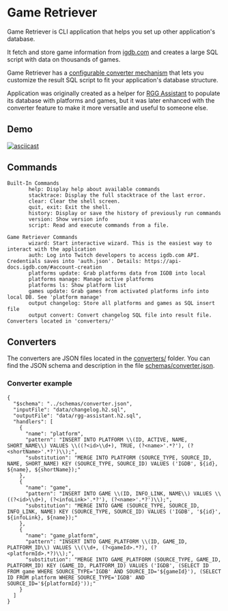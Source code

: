 # Game Retriever

Game Retriever is CLI application that helps you set up other application's database.

It fetch and store game information from [igdb.com](https://igdb.com) and creates a large SQL script with data on thousands of games.

Game Retriever has a [configurable converter mechanism](#converters) that lets you customize the result SQL script to fit your application's database structure.

Application was originally created as a helper for [RGG Assistant](https://github.com/viktor-235/rgg-assistant) to populate its database with platforms and games, but it was later enhanced with the converter feature to make it more versatile and useful to someone else.

## Demo
[![asciicast](https://asciinema.org/a/JnASQpxcqJrj4IEBuoniKAfB4.svg)](https://asciinema.org/a/JnASQpxcqJrj4IEBuoniKAfB4)

## Commands
```
Built-In Commands
       help: Display help about available commands
       stacktrace: Display the full stacktrace of the last error.
       clear: Clear the shell screen.
       quit, exit: Exit the shell.
       history: Display or save the history of previously run commands
       version: Show version info
       script: Read and execute commands from a file.

Game Retriever Commands
       wizard: Start interactive wizard. This is the easiest way to interact with the application
       auth: Log into Twitch developers to access igdb.com API. Credentials saves into 'auth.json'. Details: https://api-docs.igdb.com/#account-creation
       platforms update: Grab platforms data from IGDB into local
       platforms manage: Manage active platforms
       platforms ls: Show platform list
       games update: Grab games from activated platforms info into local DB. See 'platform manage'
       output changelog: Store all platforms and games as SQL insert file
       output convert: Convert changelog SQL file into result file. Converters located in 'converters/'
```

## Converters
The converters are JSON files located in the [converters/](https://github.com/viktor-235/game-retriever/tree/main/converters) folder. You can find the JSON schema and description in the file [schemas/converter.json](https://github.com/viktor-235/game-retriever/blob/main/schemas/converter.json).

### Converter example
```
{
  "$schema": "../schemas/converter.json",
  "inputFile": "data/changelog.h2.sql",
  "outputFile": "data/rgg-assistant.h2.sql",
  "handlers": [
    {
      "name": "platform",
      "pattern": "INSERT INTO PLATFORM \\(ID, ACTIVE, NAME, SHORT_NAME\\) VALUES \\((?<id>\\d+), TRUE, (?<name>'.*?'), (?<shortName>'.*?')\\);",
      "substitution": "MERGE INTO PLATFORM (SOURCE_TYPE, SOURCE_ID, NAME, SHORT_NAME) KEY (SOURCE_TYPE, SOURCE_ID) VALUES ('IGDB', ${id}, ${name}, ${shortName});"
    },
    {
      "name": "game",
      "pattern": "INSERT INTO GAME \\(ID, INFO_LINK, NAME\\) VALUES \\((?<id>\\d+), (?<infoLink>'.*?'), (?<name>'.*?')\\);",
      "substitution": "MERGE INTO GAME (SOURCE_TYPE, SOURCE_ID, INFO_LINK, NAME) KEY (SOURCE_TYPE, SOURCE_ID) VALUES ('IGDB', '${id}', ${infoLink}, ${name});"
    },
    {
      "name": "game_platform",
      "pattern": "INSERT INTO GAME_PLATFORM \\(ID, GAME_ID, PLATFORM_ID\\) VALUES \\(\\d+, (?<gameId>.*?), (?<platformId>.*?)\\);",
      "substitution": "MERGE INTO GAME_PLATFORM (SOURCE_TYPE, GAME_ID, PLATFORM_ID) KEY (GAME_ID, PLATFORM_ID) VALUES ('IGDB', (SELECT ID FROM game WHERE SOURCE_TYPE='IGDB' AND SOURCE_ID='${gameId}'), (SELECT ID FROM platform WHERE SOURCE_TYPE='IGDB' AND SOURCE_ID='${platformId}'));"
    }
  ]
}
```
